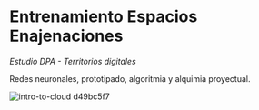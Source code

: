 # Entrenamiento Espacios Enajenaciones
*Estudio DPA - Territorios digitales*

Redes neuronales, prototipado, algoritmia y alquimia proyectual.

![intro-to-cloud d49bc5f7](https://github.com/eeenajenaciones/estudio_territorios_digitales/assets/157328061/46be9bc6-2d8a-4943-b41e-43573c2da565)

